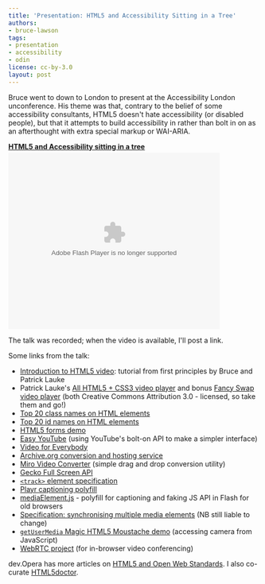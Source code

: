 ```yaml
---
title: 'Presentation: HTML5 and Accessibility Sitting in a Tree'
authors:
- bruce-lawson
tags:
- presentation
- accessibility
- odin
license: cc-by-3.0
layout: post
---
```


<p>Bruce went to down to London to present at the Accessibility London unconference. His theme was that, contrary to the belief of some accessibility consultants, HTML5 doesn&#39;t hate accessibility (or disabled people), but that it attempts to build accessibility in rather than bolt in on as an afterthought with extra special markup or WAI-ARIA.</p>

<div style="width:425px" id="__ss_9371396"> <strong style="display:block;margin:12px 0 4px"><a href="http://www.slideshare.net/brucelawson/html5-and-accessibility-sitting-in-a-tree" title="HTML5 and Accessibility sitting in a tree" target="_blank">HTML5 and Accessibility sitting in a tree</a></strong> <object id="__sse9371396" width="425" height="355"> <param name="movie" value="http://static.slidesharecdn.com/swf/ssplayer2.swf?doc=bruce-lawson-opera-html5-accessibility-110922025854-phpapp02&amp;stripped_title=html5-and-accessibility-sitting-in-a-tree&amp;userName=brucelawson" /> <param name="allowFullScreen" value="true" /> <param name="allowScriptAccess" value="never" /> <embed name="__sse9371396" src="http://static.slidesharecdn.com/swf/ssplayer2.swf?doc=bruce-lawson-opera-html5-accessibility-110922025854-phpapp02&amp;stripped_title=html5-and-accessibility-sitting-in-a-tree&amp;userName=brucelawson" type="application/x-shockwave-flash" allowfullscreen="true" width="425" height="355" allowscriptaccess="never" /> </object> </div>

<p>The talk was recorded; when the video is available, I&#39;ll post a link.</p>

<p>Some links from the talk:</p>
<ul>
<li><a href="http://dev.opera.com/articles/view/introduction-html5-video/">Introduction to HTML5 video</a>: tutorial from first principles by Bruce and Patrick Lauke</li>
<li>Patrick Lauke&#39;s <a href="http://people.opera.com/patrickl/experiments/webm/fancy-controls/">All HTML5 + CSS3 video player</a> and bonus <a href="http://people.opera.com/patrickl/experiments/webm/fancy-swap/">Fancy Swap video player</a> (both Creative Commons Attribution 3.0 - licensed, so take them and go!)</li>
<li><a href="/blog/presentation-html5-and-accessibility-sitting-in-a-tree-4/classlist-url.htm">Top 20 class names on HTML elements</a></li>
<li><a href="/blog/presentation-html5-and-accessibility-sitting-in-a-tree-4/idlist-url.htm">Top 20 id names on HTML elements</a></li>
<li><a href="http://people.opera.com/brucel/demo/html5-forms-demo.html">HTML5 forms demo</a></li>
<li><a href="http://icant.co.uk/easy-youtube/">Easy YouTube</a> (using YouTube&#39;s bolt-on API to make a simpler interface)</li>
<li><a href="http://camendesign.com/code/video_for_everybody">Video for Everybody</a></li>
<li><a href="http://www.archive.org/create/">Archive.org conversion and hosting service</a></li>
<li><a href="http://www.mirovideoconverter.com/">Miro Video Converter</a> (simple drag and drop conversion utility)</li>
<li><a href="https://wiki.mozilla.org/Gecko:FullScreenAPI">Gecko Full Screen API</a></li>
<li><a href="http://www.whatwg.org/specs/web-apps/current-work/multipage/video.html#the-track-element"><code>&lt;track&gt;</code> element specification</a></li>
<li><a href="http://www.delphiki.com/html5/playr/">Playr captioning polyfill</a></li>
<li><a href="http://mediaelementjs.com/">mediaElement.js</a> - polyfill for captioning and faking JS API in Flash for old browsers</li>
<li><a href="http://www.whatwg.org/specs/web-apps/current-work/multipage/video.html#synchronising-multiplemedia-elements">Specification: synchronising multiple media elements</a> (NB still liable to change)</li>
<li><a href="HTTP://my.opera.com/core/blog/2011/03/23/webcam-orientation-preview"><code>getUserMedia</code> Magic HTML5 Moustache demo</a> (accessing camera from JavaScript)</li>
<li><a href="http://sites.google.com/site/webrtc/">WebRTC project</a> (for in-browser video conferencing)</li>
</ul>

<p>dev.Opera has more articles on <a href="http://dev.opera.com/articles/tags/open%20web/">HTML5 and Open Web Standards</a>. I also co-curate <a href="http://html5doctor.com/article-archive/">HTML5doctor</a>.</p>


